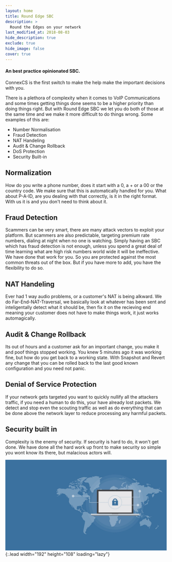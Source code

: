 ```yaml
---
layout: home
title: Round Edge SBC
description: >
  Round the Edges on your network
last_modified_at: 2018-08-03
hide_description: true
exclude: true
hide_image: false
cover: true
---
```



#### An best practice opinionated SBC.

ConnexCS is the first switch to make the help make the important decisions with you.

There is a plethora of complexity when it comes to VoIP Communications and some times getting things done seems to be a higher priority than doing things right. But with Round Edge SBC we let you do both of those at the same time and we make it more difficult to do things wrong. Some examples of this are:

- Number Normalisation
- Fraud Detection
- NAT Handeling
- Audit & Change Rollback
- DoS Protection
- Security Built-in

## Normalization
How do you write a phone number, does it start with a 0, a + or a 00 or the country code. We make sure that this is automatically handled for you. What about P-A-ID, are you dealing with that correctly, is it in the right format. With us it is and you don't need to think about it.

## Fraud Detection
Scammers can be very smart, there are many attack vectors to exploit your platform. But scammers are also predictable, targeting premium rate numbers, dialing at night when no one is watching. Simply having an SBC which has fraud detection is not enough, unless you spend a great deal of time learning what are high risk numbers world wide it will be ineffective. We have done that work for you. So you are protected against the most common threats out of the box. But if you have more to add, you have the flexibility to do so.

## NAT Handeling
Ever had 1 way audio problems, or a customer's NAT is being alkward. We do Far-End-NAT-Traversal, we basically look at whatever has been sent and inteligentally detect what it should be, then fix it on the recieving end meaning your customer does not have to make things work, it just works automagically.

## Audit & Change Rollback
Its out of hours and a customer ask for an important change, you make it and poof things stopped working. You knew 5 minutes ago it was working fine, but how do you get back to a working state. With Snapshot and Revert any change that you can be rolled back to the last good known configuration and you need not panic.

## Denial of Service Protection
If your network gets targeted you want to quickly nullify all the attackers traffic, if you need a human to do this, your have already lost packets. We detect and stop even the scouting traffic as well as do everything that can be done above the network layer to reduce processing any harmful packets.

## Security built in
Complexity is the enemy of security. If security is hard to do, it won't get done. We have done all the hard work up front to make security so simple you wont know its there, but malacious actors will.

![Screenshot](assets/img/security.jpg){:.lead width="192" height="108" loading="lazy"}
